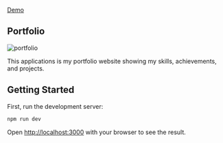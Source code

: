 [Demo](https://makensonn.github.io/)
## Portfolio

![portfolio](https://github.com/makensonn/makensonn.github.io/assets/22712773/c2b3704e-31a5-4bb6-8d81-a92c50590bbe)

This applications is my portfolio website showing my skills, achievements, and projects.

## Getting Started

First, run the development server:

```bash
npm run dev
```
Open [http://localhost:3000](http://localhost:3000) with your browser to see the result.
